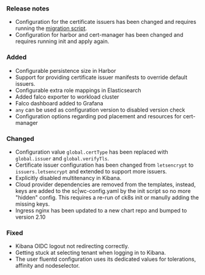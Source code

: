 ### Release notes

- Configuration for the certificate issuers has been changed and requires running the [migration script](migration/v0.6.x-v0.7.x/migrate-issuer-config.sh).
- Configuration for harbor and cert-manager has been changed and requires running init and apply again.

### Added

- Configurable persistence size in Harbor
- Support for providing certificate issuer manifests to override default issuers.
- Configurable extra role mappings in Elasticsearch
- Added falco exporter to workload cluster
- Falco dashboard added to Grafana
- `any` can be used as configuration version to disabled version check
- Configuration options regarding pod placement and resources for cert-manager

### Changed

- Configuration value `global.certType` has been replaced with `global.issuer` and `global.verifyTls`.
- Certificate issuer configuration has been changed from `letsencrypt` to `issuers.letsencrypt` and extended to support more issuers.
- Explicitly disabled multitenancy in Kibana.
- Cloud provider dependencies are removed from the templates, instead, keys are added to the sc|wc-config.yaml by the init script so no more "hidden" config. This requires a re-run of ck8s init or manully adding the missing keys.
- Ingress nginx has been updated to a new chart repo and bumped to version 2.10

### Fixed

- Kibana OIDC logout not redirecting correctly.
- Getting stuck at selecting tenant when logging in to Kibana.
- The user fluentd configuration uses its dedicated values for tolerations, affinity and nodeselector.
